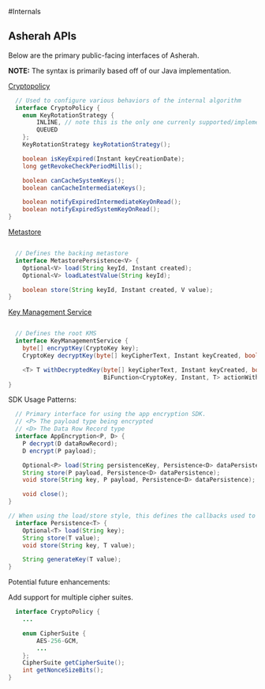 #Internals

## Asherah APIs

Below are the primary public-facing interfaces of Asherah.

**NOTE:** The syntax is primarily based off of our Java implementation.

[Cryptopolicy](CryptoPolicy.md)

```java
  // Used to configure various behaviors of the internal algorithm
  interface CryptoPolicy {
    enum KeyRotationStrategy {
        INLINE, // note this is the only one currenly supported/implemented
        QUEUED
    };
    KeyRotationStrategy keyRotationStrategy();

    boolean isKeyExpired(Instant keyCreationDate);
    long getRevokeCheckPeriodMillis();

    boolean canCacheSystemKeys();
    boolean canCacheIntermediateKeys();

    boolean notifyExpiredIntermediateKeyOnRead();
    boolean notifyExpiredSystemKeyOnRead();
}
```

[Metastore](Metastore.md)
```java

  // Defines the backing metastore
  interface MetastorePersistence<V> {
    Optional<V> load(String keyId, Instant created);
    Optional<V> loadLatestValue(String keyId);

    boolean store(String keyId, Instant created, V value);
}
```

[Key Management Service](KeyManagementService.md)

```java

  // Defines the root KMS
  interface KeyManagementService {
    byte[] encryptKey(CryptoKey key);
    CryptoKey decryptKey(byte[] keyCipherText, Instant keyCreated, boolean revoked);

    <T> T withDecryptedKey(byte[] keyCipherText, Instant keyCreated, boolean revoked,
                           BiFunction<CryptoKey, Instant, T> actionWithDecryptedKey);
}
```

SDK Usage Patterns:

```java
  // Primary interface for using the app encryption SDK.  
  // <P> The payload type being encrypted
  // <D> The Data Row Record type
  interface AppEncryption<P, D> {
    P decrypt(D dataRowRecord);
    D encrypt(P payload);

    Optional<P> load(String persistenceKey, Persistence<D> dataPersistence);
    String store(P payload, Persistence<D> dataPersistence);
    void store(String key, P payload, Persistence<D> dataPersistence);

    void close();
}

// When using the load/store style, this defines the callbacks used to interact with Data Row Records.
  interface Persistence<T> {
    Optional<T> load(String key);
    String store(T value);
    void store(String key, T value);

    String generateKey(T value);
}
```

Potential future enhancements:

Add support for multiple cipher suites.

```java
  interface CryptoPolicy {
    ...

    enum CipherSuite {
        AES-256-GCM,
        ...
    };
    CipherSuite getCipherSuite();
    int getNonceSizeBits();
}
```